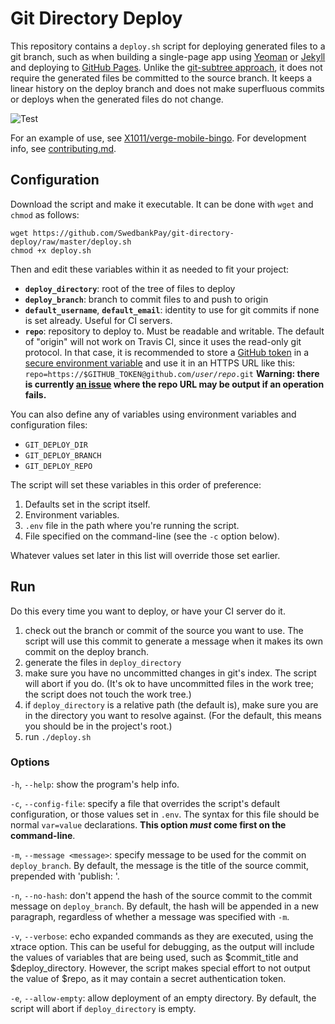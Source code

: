 # Git Directory Deploy

This repository contains a `deploy.sh` script for deploying generated files to a
git branch, such as when building a single-page app using [Yeoman][yeoman] or
[Jekyll][jekyll] and deploying to [GitHub Pages][gh-pages]. Unlike the
[git-subtree approach][git-subtree], it does not require the generated files be
committed to the source branch. It keeps a linear history on the deploy branch
and does not make superfluous commits or deploys when the generated files do not
change.

![Test][test-badge]

For an example of use, see [X1011/verge-mobile-bingo][verge-mobile-bingo]. For
development info, see [contributing.md][contributing].

## Configuration

Download the script and make it executable. It can be done with `wget` and
`chmod` as follows:

```shell
wget https://github.com/SwedbankPay/git-directory-deploy/raw/master/deploy.sh
chmod +x deploy.sh
```

Then and edit these variables within it as needed to fit your project:

- **`deploy_directory`**: root of the tree of files to deploy
- **`deploy_branch`**: branch to commit files to and push to origin
- **`default_username`**, **`default_email`**: identity to use for git commits
  if none is set already. Useful for CI servers.
- **`repo`**: repository to deploy to. Must be readable and writable. The
  default of "origin" will not work on Travis CI, since it uses the read-only
  git protocol. In that case, it is recommended to store a [GitHub
  token][gh-token] in a [secure environment variable][secure-env] and use it in
  an HTTPS URL like this:
  <code>repo=https://$GITHUB_TOKEN@github\.com/<i>user</i>/<i>repo</i>.git</code>
  **Warning: there is currently [an issue][issue-7] where the repo URL may be
  output if an operation fails.**

You can also define any of variables using environment variables and configuration files:

- `GIT_DEPLOY_DIR`
- `GIT_DEPLOY_BRANCH`
- `GIT_DEPLOY_REPO`

The script will set these variables in this order of preference:

1. Defaults set in the script itself.
2. Environment variables.
3. `.env` file in the path where you're running the script.
4. File specified on the command-line (see the `-c` option below).

Whatever values set later in this list will override those set earlier.

## Run

Do this every time you want to deploy, or have your CI server do it.

1. check out the branch or commit of the source you want to use. The script will
   use this commit to generate a message when it makes its own commit on the
   deploy branch.
2. generate the files in `deploy_directory`
3. make sure you have no uncommitted changes in git's index. The script will
   abort if you do. (It's ok to have uncommitted files in the work tree; the
   script does not touch the work tree.)
4. if `deploy_directory` is a relative path (the default is), make sure you are
   in the directory you want to resolve against. (For the default, this means
   you should be in the project's root.)
5. run `./deploy.sh`

### Options

`-h`, `--help`: show the program's help info.

`-c`, `--config-file`: specify a file that overrides the script's default
configuration, or those values set in `.env`. The syntax for this file should be
normal `var=value` declarations. __This option _must_ come first on the
command-line__.

`-m`, `--message <message>`: specify message to be used for the commit on
`deploy_branch`. By default, the message is the title of the source commit,
prepended with 'publish: '.

`-n`, `--no-hash`: don't append the hash of the source commit to the commit
message on `deploy_branch`. By default, the hash will be appended in a new
paragraph, regardless of whether a message was specified with `-m`.

`-v`, `--verbose`: echo expanded commands as they are executed, using the xtrace
option. This can be useful for debugging, as the output will include the values
of variables that are being used, such as $commit_title and $deploy_directory.
However, the script makes special effort to not output the value of $repo, as it
may contain a secret authentication token.

`-e`, `--allow-empty`: allow deployment of an empty directory. By default, the
script will abort if `deploy_directory` is empty.

[yeoman]: http://yeoman.io
[jekyll]: https://jekyllrb.com/
[gh-pages]: http://pages.github.com
[git-subtree]: https://github.com/yeoman/yeoman.io/blob/source/app/learning/deployment.md#git-subtree-command
[test-badge]: https://github.com/SwedbankPay/git-directory-deploy/workflows/Test/badge.svg
[verge-mobile-bingo]: https://github.com/X1011/verge-mobile-bingo
[contributing]: contributing.md
[gh-token]: https://help.github.com/articles/creating-an-access-token-for-command-line-use
[secure-env]: http://docs.travis-ci.com/user/environment-variables/#Secure-Variables
[issue-7]: https://github.com/X1011/git-directory-deploy/issues/7

